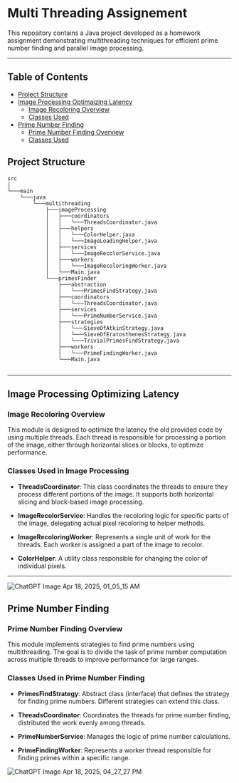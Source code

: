 # Multi Threading Assignement 


This repository contains a Java project developed as a homework assignment demonstrating multithreading techniques for efficient prime number finding and parallel image processing.

----

## Table of Contents

- [Project Structure](#project-structure)
- [Image Processing  Optimaizing Latency](#image-processing-optimaizing-latency)
  - [Image Recoloring Overview](#image-recoloring-overview)
  - [Classes Used](#classes-used-in-image-processing)
- [Prime Number Finding](#prime-number-finding)
  - [Prime Number Finding Overview](#prime-number-finding-overview)
  - [Classes Used](#classes-used-in-prime-number-finding)






## Project Structure

```
src
│
└───main
    └───java
        └───multithreading
            ├───imageProcessing
            │   ├───coordinators
            │   │   └───ThreadsCoordinator.java
            │   ├───helpers
            │   │   └───ColorHelper.java
            │   │   └───ImageLoadingHelper.java
            │   ├───services
            │   │   └───ImageRecolorService.java
            │   ├───workers
            │   │   └───ImageRecoloringWorker.java
            │   └───Main.java
            └───primesFinder
                ├───abstraction
                │   └───PrimesFindStrategy.java
                ├───coordinators
                │   └───ThreadsCoordinator.java
                ├───services
                │   └───PrimeNumberService.java
                ├───strategies
                │   └───SieveOfAtkinStrategy.java
                │   └───SieveOfEratosthenesStrategy.java
                │   └───TrivialPrimesFindStrategy.java
                ├───workers
                │   └───PrimeFindingWorker.java
                └───Main.java
         
```

---

## Image Processing Optimizing Latency

### Image Recoloring Overview

This module is designed to optimize the latency the old provided code by using multiple threads. Each thread is responsible for processing a portion of the image, either through horizontal slices or blocks, to optimize performance.

### Classes Used in Image Processing

- **ThreadsCoordinator**: This class coordinates the threads to ensure they process different portions of the image. It supports both horizontal slicing and block-based image processing.
  
- **ImageRecolorService**: Handles the recoloring logic for specific parts of the image, delegating actual pixel recoloring to helper methods.

- **ImageRecoloringWorker**: Represents a single unit of work for the threads. Each worker is assigned a part of the image to recolor.

- **ColorHelper**: A utility class responsible for changing the color of individual pixels.

---
![ChatGPT Image Apr 18, 2025, 01_05_15 AM](https://github.com/user-attachments/assets/94fba9bd-6620-4e84-ac1e-983b1b5601be)


## Prime Number Finding

### Prime Number Finding Overview

This module implements strategies to find prime numbers using multithreading. The goal is to divide the task of prime number computation across multiple threads to improve performance for large ranges.

### Classes Used in Prime Number Finding

- **PrimesFindStrategy**: Abstract class (interface) that defines the strategy for finding prime numbers. Different strategies can extend this class.
  
- **ThreadsCoordinator**: Coordinates the threads for prime number finding, distributed the work evenly among threads.

- **PrimeNumberService**: Manages the logic of prime number calculations.

- **PrimeFindingWorker**: Represents a worker thread responsible for finding primes within a specific range.


![ChatGPT Image Apr 18, 2025, 04_27_27 PM](https://github.com/user-attachments/assets/1e4722de-17f0-4999-b8fc-7d5cc528a9f2)



